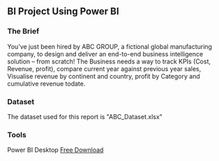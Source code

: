 ## BI Project Using Power BI

### The Brief
You’ve just been hired by ABC GROUP, a fictional global manufacturing company, to design and deliver an end-to-end business intelligence solution – from scratch!
The Business needs a way to track KPIs (Cost, Revenue, profit), compare current year against previous year sales, Visualise revenue by continent and country, profit by Category and cumulative revenue todate.

### Dataset
The dataset used for this report is "ABC_Dataset.xlsx"

### Tools
Power BI Desktop [Free Download](https://www.microsoft.com/en-us/power-platform/products/power-bi/desktop)






